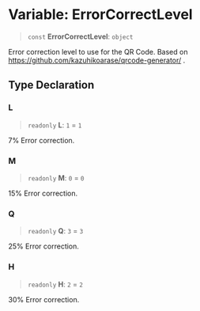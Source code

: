 # Variable: ErrorCorrectLevel

> `const` **ErrorCorrectLevel**: `object`

Error correction level to use for the QR Code.
Based on https://github.com/kazuhikoarase/qrcode-generator/ .

## Type Declaration

### L

> `readonly` **L**: `1` = `1`

7% Error correction.

### M

> `readonly` **M**: `0` = `0`

15% Error correction.

### Q

> `readonly` **Q**: `3` = `3`

25% Error correction.

### H

> `readonly` **H**: `2` = `2`

30% Error correction.
